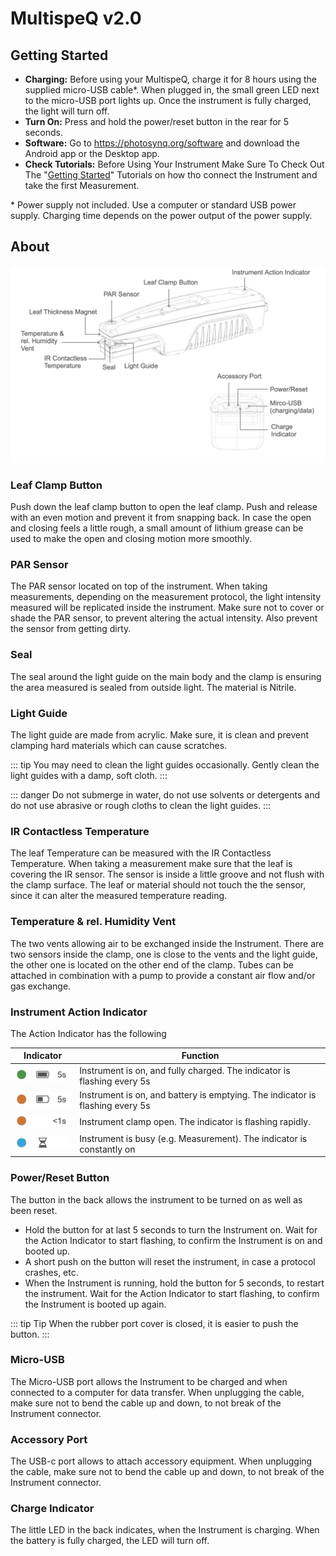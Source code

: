 # MultispeQ v2.0

## Getting Started

+ **Charging:** Before using your MultispeQ, charge it for 8 hours using the supplied micro-USB cable\*. When plugged in, the small green LED next to the micro-USB port lights up. Once the instrument is fully charged, the light will turn off.
+ **Turn On:** Press and hold the power/reset button in the rear for 5 seconds.
+ **Software:** Go to <https://photosynq.org/software> and download the Android app or the Desktop app.
+ **Check Tutorials:** Before Using Your Instrument Make Sure To Check Out The "[Getting Started](../tutorials/getting-started.md)" Tutorials on how tho connect the Instrument and take the first Measurement.

\* Power supply not included. Use a computer or standard USB power supply. Charging time depends on the power output of the power supply.

## About

![MultispeQ v2.0 side and back view](./images/multispeq-v2.0-views.png)

### Leaf Clamp Button

Push down the leaf clamp button to open the leaf clamp. Push and release with an even motion and prevent it from snapping back. In case the open and closing feels a little rough, a small amount of lithium grease can be used to make the open and closing motion more smoothly.

### PAR Sensor

The PAR sensor located on top of the instrument. When taking measurements, depending on the measurement protocol, the light intensity measured will be replicated inside the instrument. Make sure not to cover or shade the PAR sensor, to prevent altering the actual intensity. Also prevent the sensor from getting dirty.

### Seal

The seal around the light guide on the main body and the clamp is ensuring the area measured is sealed from outside light. The material is  Nitrile.

### Light Guide

The light guide are made from acrylic. Make sure, it is clean and prevent clamping hard materials which can cause scratches.

::: tip
You may need to clean the light guides occasionally. Gently clean the light guides with a damp, soft cloth.
:::

::: danger
Do not submerge in water, do not use solvents or detergents and do not use abrasive or rough cloths to clean the light guides.
:::

### IR Contactless Temperature

The leaf Temperature can be measured with the IR Contactless Temperature. When taking a measurement make sure that the leaf is covering the IR sensor. The sensor is inside a little groove and not flush with the clamp surface. The leaf or material should not touch the the sensor, since it can alter the measured temperature reading.

### Temperature & rel. Humidity Vent

The two vents allowing air to be exchanged inside the Instrument. There are two sensors inside the clamp, one is close to the vents and the light guide, the other one is located on the other end of the clamp. Tubes can be attached in combination with a pump to provide a constant air flow and/or gas exchange.

### Instrument Action Indicator

The Action Indicator has the following

| Indicator | Function |
| --------- | -------- |
| ![Instrument idle and fully charged](./images/indicator-idle-full.png) | Instrument is on, and fully charged. The indicator is flashing every 5s |
| ![Instrument idle and battery not fully charged](./images/indicator-idle-empty.png) | Instrument is on, and battery is emptying. The indicator is flashing every 5s |
| ![Instrument clamp open](./images/indicator-clamp-open.png) | Instrument clamp open. The indicator is flashing rapidly. |
| ![Instrument busy](./images/indicator-busy.png) | Instrument is busy (e.g. Measurement). The indicator is constantly on |

### Power/Reset Button

The button in the back allows the instrument to be turned on as well as been reset.

+ Hold the button for at last 5 seconds to turn the Instrument on. Wait for the Action Indicator to start flashing, to confirm the Instrument is on and booted up.
+ A short push on the button will reset the instrument, in case a protocol crashes, etc.
+ When the Instrument is running, hold the button for 5 seconds, to restart the instrument. Wait for the Action Indicator to start flashing, to confirm the Instrument is booted up again.

::: tip Tip
When the rubber port cover is closed, it is easier to push the button.
:::

### Micro-USB

The Micro-USB port allows the Instrument to be charged and when connected to a computer for data transfer. When unplugging the cable, make sure not to bend the cable up and down, to not break of the Instrument connector.

### Accessory Port

The USB-c port allows to attach accessory equipment. When unplugging the cable, make sure not to bend the cable up and down, to not break of the Instrument connector.

### Charge Indicator

The little LED in the back indicates, when the Instrument is charging. When the battery is fully charged, the LED will turn off.
